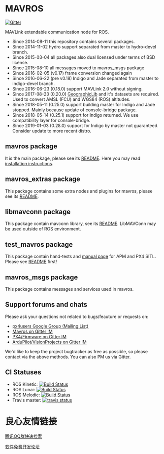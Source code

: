 MAVROS
======

[![Gitter](https://badges.gitter.im/Join%20Chat.svg)](https://gitter.im/mavlink/mavros?utm_source=badge&utm_medium=badge&utm_campaign=pr-badge&utm_content=badge)

MAVLink extendable communication node for ROS.

- Since 2014-08-11 this repository contains several packages.
- Since 2014-11-02 hydro support separated from master to hydro-devel branch.
- Since 2015-03-04 all packages also dual licensed under terms of BSD license.
- Since 2015-08-10 all messages moved to mavros\_msgs package
- Since 2016-02-05 (v0.17) frame conversion changed again
- Since 2016-06-22 (pre v0.18) Indigo and Jade separated from master to indigo-devel branch.
- Since 2016-06-23 (0.18.0) support MAVLink 2.0 without signing.
- Since 2017-08-23 (0.20.0) [GeographicLib][geolib] and it's datasets are required. Used to convert AMSL (FCU) and WGS84 (ROS) altitudes.
- Since 2018-05-11 (0.25.0) support building master for Indigo and Jade stopped. Mainly because update of console-bridge package.
- Since 2018-05-14 (0.25.1) support for Indigo returned. We use compatibility layer for console-bridge.
- Since 2019-01-03 (0.28.0) support for Indigo by master not guaranteed. Consider update to more recent distro.


mavros package
--------------

It is the main package, please see its [README][mrrm].
Here you may read [installation instructions][inst].


mavros\_extras package
----------------------

This package contains some extra nodes and plugins for mavros, please see its [README][exrm].


libmavconn package
------------------

This package contain mavconn library, see its [README][libmc].
LibMAVConn may be used outside of ROS environment.


test\_mavros package
--------------------

This package contain hand-tests and [manual page][test] for APM and PX4 SITL.
Please see [README][test] first!


mavros\_msgs package
--------------------

This package contains messages and services used in mavros.


Support forums and chats
------------------------

Please ask your questions not related to bugs/feauture or requests on:

- [px4users Google Group (Mailing List) ](https://groups.google.com/forum/#!forum/px4users)
- [Mavros on Gitter IM](https://gitter.im/mavlink/mavros)
- [PX4/Firmware on Gitter IM](https://gitter.im/PX4/Firmware)
- [ArduPilot/VisionProjects on Gitter IM](https://gitter.im/ArduPilot/ardupilot/VisionProjects)

We'd like to keep the project bugtracker as free as possible, so please contact via the above methods. You can also PM us via Gitter.


CI Statuses
-----------

  - ROS Kinetic: [![Build Status](http://build.ros.org/buildStatus/icon?job=Kdev__mavros__ubuntu_xenial_amd64)](http://build.ros.org/job/Kdev__mavros__ubuntu_xenial_amd64/)
  - ROS Lunar: [![Build Status](http://build.ros.org/buildStatus/icon?job=Ldev__mavros__ubuntu_xenial_amd64)](http://build.ros.org/job/Ldev__mavros__ubuntu_xenial_amd64/)
  - ROS Melodic: [![Build Status](http://build.ros.org/buildStatus/icon?job=Mdev__mavros__ubuntu_bionic_amd64)](http://build.ros.org/job/Mdev__mavros__ubuntu_bionic_amd64/)
  - Travis master: [![travis status](https://travis-ci.org/mavlink/mavros.svg?branch=master)](https://travis-ci.org/mavlink/mavros)


[mrrm]: https://github.com/mavlink/mavros/blob/master/mavros/README.md
[exrm]: https://github.com/mavlink/mavros/blob/master/mavros_extras/README.md
[libmc]: https://github.com/mavlink/mavros/blob/master/libmavconn/README.md
[test]: https://github.com/mavlink/mavros/blob/master/test_mavros/README.md
[inst]: https://github.com/mavlink/mavros/blob/master/mavros/README.md#installation
[geolib]: https://geographiclib.sourceforge.io/


 # 良心友情链接

[腾讯QQ群快速检索](http://u.720life.cn/s/8cf73f7c)

[软件免费开发论坛](http://u.720life.cn/s/bbb01dc0)